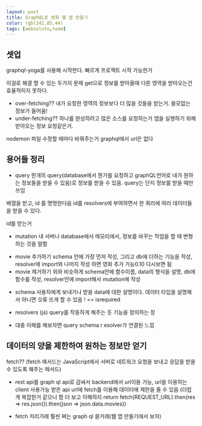 ```yaml
---
layout: post
title: GraphQL로 영화 웹 앱 만들기
color: rgb(242,85,44)
tags: [websolute,team]
---
```


## 셋업
graphql-yoga를 사용해 시작한다.
빠르게 프로젝트 시작 가능한거

이걸로 해결 할 수 있는 두가지 문제 
get으로 정보를 받아올때 다른 영역을 받아오는건 효율적이지 못하다.
* over-fetching??
내가 요청한 영역의 정보보다 더 많을 것들을 받는거. 
쓸모없는 정보가 들어옴!
* under-fetching??
하나를 완성하려고 많은 소스를 요청하는거 앱을 실행하기 위해 받아오는 정보 요청같은거.

nodemon 파일 수정할 때마다 바꿔주는거
graphql에서 url은 없다 

## 용어들 정리
- query
한개의 query(database에서 뭔가를 요청하고 graphQL언어로 내가 원하는 정보들을 받을 수 있음)로 정보를 받을 수 있음.
query는 단지 정보를 받을 때만 쓰임

배열을 받고, id 를 명명한다음 id를 resolvers에 부여하면서 한 쿼리에 여러 데이터들을 받을 수 있다.

id를 받는거 


- mutation 
내 서버나 database에서 메모리에서, 정보를 바꾸는 작업을 할 때 변형하는 것을 말함
* movie 추가하기
schema 안에 가장 먼저 작성, 그리고 db에 더하는 기능을 작성, resolver에 import와 나머지 작성 하면 영화 추가 가능0.10 다시보면 됨
* movie 제거하기
위와 비슷하게 schema안에 함수이름, data의 형식을 설명, db에 함수를 작성, resolver안에 import해서 mutation에 작성

- schema 
사용자에게 보내거나 받을 data에 대한 설명이다.
데이터 타입을 설명해서 아니면 오류 뜨게 할 수 있음
! == isrequired

- resolvers (js)
query를 작동하게 해주는 듯
기능을 정의하는 창


* 대충 이해를 해보자면 query schema r esolver가 연결된 느낌

## 데이터의 양을 제한하여 원하는 정보만 얻기
fetch?? (fetch 매서드는 JavaScript에서 서버로 네트워크 요청을 보내고 응답을 받을 수 있도록 해주는 매서드)

* rest api를 graph ql api로 감싸서 backend에서 url이용 가능, url을 이용하는 client 사용가능
받은 api url에 fetch를 이용해 데이터에 제한을 줄 수 있음
(더럽게 복잡한거 같으니 함 더 보고 이해하지
return fetch(REQUEST_URL).then(res => res.json()).then(json => json.data.movies))

* fetch 저리가래 훨씬 쩌는 graph ql 쓸거래(웹 앱 만들기에서 보자)

